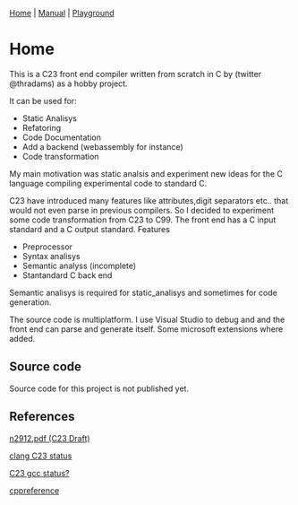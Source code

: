 [Home](home.html) | [Manual](manual.html) | [Playground]([playground.html)

# Home

This is a C23 front end compiler written from scratch in C by (twitter @thradams) as a hobby project.

It can be used for:

* Static Analisys
* Refatoring
* Code Documentation
* Add a backend (webassembly for instance)
* Code transformation
        
My main motivation was static analsis and experiment new ideas for the C language compiling experimental code to standard C.

C23 have introduced many features like attributes,digit separators etc.. that would not even parse in previous compilers. So I decided to experiment some code transformation from C23 to C99. The front end has a C input standard and a C output standard.
Features

* Preprocessor
* Syntax analisys
* Semantic analyss (incomplete)
* Stantandard C back end

Semantic analisys is required for static_analisys and sometimes for code generation.

The source code is multiplatform. I use Visual Studio to debug and and the front end can parse and generate itself.
Some microsoft extensions where added. 

## Source code

Source code for this project is not published yet.

## References

[n2912.pdf (C23 Draft)](https://www.open-std.org/jtc1/sc22/wg14/www/docs/n2912.pdf)

[clang C23 status](https://clang.llvm.org/c_status.html)

[C23 gcc status?]()

[cppreference](https://en.cppreference.com/w/c/23)

